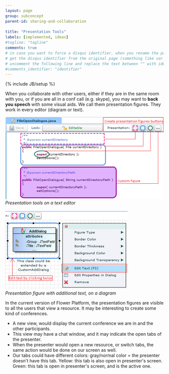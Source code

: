 ```yaml
---
layout: page
group: subconcept
parent-id: sharing-and-collaboration

title: "Presentation Tools"
labels: [implemented, ideas]
#tagline: "tagline"
comments: true
# in case you want to force a disqus identifier, when you rename the page
# get the disqus identifier from the original page (something like var disqus_identifier = 'ident';),
# uncomment the following line and replace the text between "" with ident
#comments_identifier: "identifier"
---
```

{% include JB/setup %}

When you collaborate with other users, either if they are in the same room with you, or if you are all in a conf call (e.g. skype), you may want to **back you speech** with some visual aids. We call them presentation figures. They work in every editor (diagram or text).

<p class="text-center">
	<img class="img-polaroid" src="presentation1.png"/><br/>
	<em>Presentation tools on a text editor</em><br/><br/>
	<img class="img-polaroid" src="presentation2.png"/><br/>
	<em>Presentation figure with additional text, on a diagram</em>
</p>

<!-- label:ideas -->

In the current version of Flower Platform, the presentation figures are visible to all the users that view a resource. It may be interesting to create some kind of conferences. 

* A new view, would display the current conference we are in and the other participants. 
* This view may have a chat window, and it may indicate the open tabs of the presenter. 
* When the presenter would open a new resource, or switch tabs, the same action would be done on our screen as well. 
* Our tabs could have different colors: gray/normal color = the presenter doesn't have this tab. Yellow: this tab is also open in presenter's screen. Green: this tab is open in presenter's screen, and is the active one. 